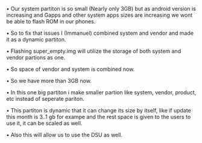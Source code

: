• Our system partiton is so small (Nearly only 3GB) but as android version is increasing and Gapps and other system apps sizes are increasing we wont be able to flash ROM in our phones.

• So to fix that issues I (Immanuel) combined system and vendor and made it as a dynamic partiton.

• Flashing super_empty.img will utilize the storage of both system and vendor partions as one.

• So space of vendor and system is combined now.

• So we have more than 3GB now.

• In this one big partiton i make smaller partion like system, vendor, product, etc instead of seperate pariton.

• This partiton is dynamic that it can change its size by itself, like if update this month is 3..1 gb for exampe and the rest space is given to the users to use it, it can be scaled as well.

• Also this will allow us to use the DSU as well.
